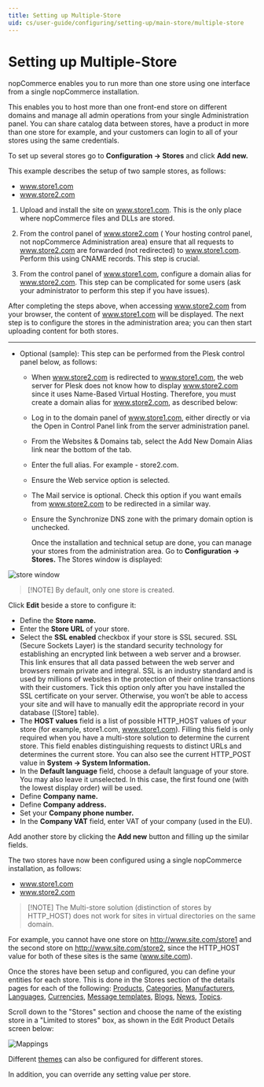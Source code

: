 ```yaml
---
title: Setting up Multiple-Store
uid: cs/user-guide/configuring/setting-up/main-store/multiple-store
---
```


# Setting up Multiple-Store

nopCommerce enables you to run more than one store using one interface from a single nopCommerce installation.

This enables you to host more than one front-end store on different domains and manage all admin operations from your single Administration panel. You can share catalog data between stores, have a product in more than one store for example, and your customers can login to all of your stores using the same credentials.

To set up several stores go to **Configuration → Stores** and click **Add new.**

This example describes the setup of two sample stores, as follows:

* www.store1.com
* www.store2.com

1. Upload and install the site on www.store1.com. This is the only place where nopCommerce files and DLLs are stored.

2. From the control panel of www.store2.com ( Your hosting control panel, not nopCommerce Administration area) ensure that all requests to www.store2.com are forwarded (not redirected) to www.store1.com. Perform this using CNAME records. This step is crucial.

3. From the control panel of www.store1.com, configure a domain alias for www.store2.com. This step can be complicated for some users (ask your administrator to perform this step if you have issues).

After completing the steps above, when accessing www.store2.com from your browser, the content of www.store1.com will be displayed. The next step is to configure the stores in the administration area; you can then start uploading content for both stores.

* * *

* Optional (sample): This step can be performed from the Plesk control panel below, as follows:
    
  * When www.store2.com is redirected to www.store1.com, the web server for Plesk does not know how to display www.store2.com since it uses Name-Based Virtual Hosting. Therefore, you must create a domain alias for www.store2.com, as described below:
    
  * Log in to the domain panel of www.store1.com, either directly or via the Open in Control Panel link from the server administration panel.
    
  * From the Websites & Domains tab, select the Add New Domain Alias link near the bottom of the tab.
    
  * Enter the full alias. For example - store2.com.
    
  * Ensure the Web service option is selected.
    
  * The Mail service is optional. Check this option if you want emails from www.store2.com to be redirected in a similar way.
    
  * Ensure the Synchronize DNS zone with the primary domain option is unchecked.
    
    Once the installation and technical setup are done, you can manage your stores from the administration area. Go to **Configuration → Stores.** The Stores window is displayed:

![store window](_static/multiple-store/36381788.png)

> [!NOTE] By default, only one store is created.

Click **Edit** beside a store to configure it:

* Define the **Store name.**
* Enter the **Store URL** of your store.
* Select the **SSL enabled** checkbox if your store is SSL secured. SSL (Secure Sockets Layer) is the standard security technology for establishing an encrypted link between a web server and a browser. This link ensures that all data passed between the web server and browsers remain private and integral. SSL is an industry standard and is used by millions of websites in the protection of their online transactions with their customers. Tick this option only after you have installed the SSL certificate on your server. Otherwise, you won’t be able to access your site and will have to manually edit the appropriate record in your database ([Store] table).
* The **HOST values** field is a list of possible HTTP_HOST values of your store (for example, store1.com, www.store1.com). Filling this field is only required when you have a multi-store solution to determine the current store. This field enables distinguishing requests to distinct URLs and determines the current store. You can also see the current HTTP_POST value in **System → System Information.**
* In the **Default language** field, choose a default language of your store. You may also leave it unselected. In this case, the first found one (with the lowest display order) will be used.
* Define **Company name.**
* Define **Company address.**
* Set your **Company phone number.**
* In the **Company VAT** field, enter VAT of your company (used in the EU).

Add another store by clicking the **Add new** button and filling up the similar fields.

The two stores have now been configured using a single nopCommerce installation, as follows:

* www.store1.com
* www.store2.com

> [!NOTE] The Multi-store solution (distinction of stores by HTTP_HOST) does not work for sites in virtual directories on the same domain.

For example, you cannot have one store on <http://www.site.com/store1> and the second store on <http://www.site.com/store2>, since the HTTP_HOST value for both of these sites is the same (www.site.com).

Once the stores have been setup and configured, you can define your entities for each store. This is done in the Stores section of the details pages for each of the following: [Products](xref:en/user-guide/running/product-management/products/index), [Categories](xref:en/user-guide/running/product-management/categories), [Manufacturers](xref:en/user-guide/running/product-management/manufacturers), [Languages](xref:en/user-guide/configuring/setting-up/main-store/languages), [Currencies](xref:en/user-guide/configuring/setting-up/payments/currencies), [Message templates](xref:en/user-guide/marketing/content/message-templates), [Blogs](xref:en/user-guide/marketing/content/blog/index), [News](xref:en/user-guide/marketing/content/news/index), [Topics](xref:en/user-guide/marketing/content/topics).

Scroll down to the "Stores" section and choose the name of the existing store in a "Limited to stores" box, as shown in the Edit Product Details screen below:

![Mappings](_static/multiple-store/15281404.png)

Different [themes](xref:en/user-guide/configuring/design/installing-theme) can also be configured for different stores.

In addition, you can override any setting value per store.